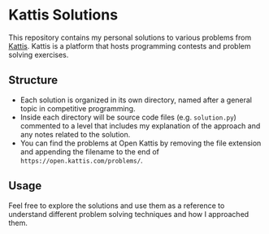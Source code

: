 ﻿# Kattis Solutions

This repository contains my personal solutions to various problems from [Kattis](https://open.kattis.com/). Kattis is a platform that hosts programming contests and problem solving exercises.

## Structure
- Each solution is organized in its own directory, named after a general topic in competitive programming.
- Inside each directory will be source code files (e.g. `solution.py`) commented to a level that includes my explanation of the approach and any notes related to the solution.
- You can find the problems at Open Kattis by removing the file extension and appending the filename to the end of `https://open.kattis.com/problems/`.

## Usage
Feel free to explore the solutions and use them as a reference to understand different problem solving techniques and how I approached them.
